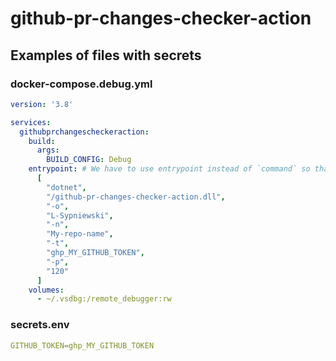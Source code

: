 # github-pr-changes-checker-action

## Examples of files with secrets


### docker-compose.debug.yml
```yaml
version: '3.8'

services:
  githubprchangescheckeraction:
    build:
      args:
        BUILD_CONFIG: Debug
    entrypoint: # We have to use entrypoint instead of `command` so that Rider debugging works: https://stackoverflow.com/questions/72588085/rider-debug-docker-compose-does-not-recognize-cli-options/73292166#73292166
      [
        "dotnet",
        "/github-pr-changes-checker-action.dll",
        "-o",
        "L-Sypniewski",
        "-n",
        "My-repo-name",
        "-t",
        "ghp_MY_GITHUB_TOKEN",
        "-p",
        "120"
      ]
    volumes:
      - ~/.vsdbg:/remote_debugger:rw
```

### secrets.env
```yaml
GITHUB_TOKEN=ghp_MY_GITHUB_TOKEN
```

